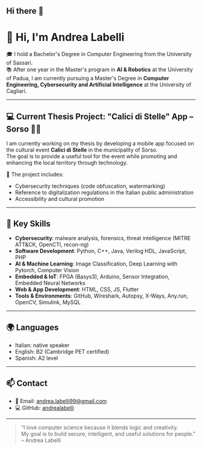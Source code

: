 ## Hi there 👋

# 👋 Hi, I'm Andrea Labelli

🎓 I hold a Bachelor's Degree in Computer Engineering from the University of Sassari.  
📚 After one year in the Master's program in **AI & Robotics** at the University of Padua, I am currently pursuing a Master's Degree in **Computer Engineering, Cybersecurity and Artificial Intelligence** at the University of Cagliari.

---

## 💻 Current Thesis Project: "Calici di Stelle" App – Sorso 🍷🌌

I am currently working on my thesis by developing a mobile app focused on the cultural event **Calici di Stelle** in the municipality of Sorso.  
The goal is to provide a useful tool for the event while promoting and enhancing the local territory through technology.

🔐 The project includes:
- Cybersecurity techniques (code obfuscation, watermarking)
- Reference to digitalization regulations in the Italian public administration
- Accessibility and cultural promotion

---

## 🧠 Key Skills

- **Cybersecurity**: malware analysis, forensics, threat intelligence (MITRE ATT&CK, OpenCTI, recon-ng)
- **Software Development**: Python, C++, Java, Verilog HDL, JavaScript, PHP
- **AI & Machine Learning**: Image Classification, Deep Learning with Pytorch, Computer Vision
- **Embedded & IoT**: FPGA (Basys3), Arduino, Sensor Integration, Embedded Neural Networks
- **Web & App Development**: HTML, CSS, JS, Flutter
- **Tools & Environments**: GitHub, Wireshark, Autopsy, X-Ways, Any.run, OpenCV, Simulink, MySQL

---

## 🌍 Languages
- Italian: native speaker  
- English: B2 (Cambridge PET certified)  
- Spanish: A2 level

---

## 📫 Contact

- 📧 Email: [andrea.labelli99@gmail.com](mailto:andrea.labelli99@gmail.com)  
- 💻 GitHub: [andrealabelli](https://github.com/andrealabelli)

---

> “I love computer science because it blends logic and creativity.  
> My goal is to build secure, intelligent, and useful solutions for people.”  
> – Andrea Labelli


<!--
**andrealabelli/andrealabelli** is a ✨ _special_ ✨ repository because its `README.md` (this file) appears on your GitHub profile.

Here are some ideas to get you started:

- 🔭 I’m currently working on ...
- 🌱 I’m currently learning ...
- 👯 I’m looking to collaborate on ...
- 🤔 I’m looking for help with ...
- 💬 Ask me about ...
- 📫 How to reach me: ...
- 😄 Pronouns: ...
- ⚡ Fun fact: ...
-->
